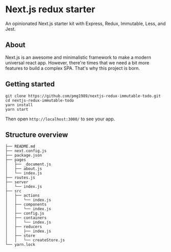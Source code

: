 # Next.js redux starter
An opinionated Next.js starter kit with Express, Redux, Immutable, Less, and Jest.

## About
Next.js is an awesome and minimalistic framework to make a modern universal react app. However, there're times that we need a bit more features to build a complex SPA. That's why this project is born.

## Getting started
```
git clone https://github.com/pmg1989/nextjs-redux-immutable-todo.git
cd nextjs-redux-immutable-todo
yarn install
yarn start
```

Then open `http://localhost:3000/` to see your app.

## Structure overview
```
├── README.md
├── next.config.js
├── package.json
├── pages
│   ├── _document.js
│   ├── about.js
│   └── index.js
├── routes.js
├── server
│   └── index.js
├── src
│   ├── actions
│   │   └── index.js
│   ├── components
│   │   └── index.js
│   ├── config.js
│   ├── containers
│   │   └── index.js
│   ├── reducers
│   │   ├── index.js
│   ├── store
│   │   └── createStore.js
└── yarn.lock
```
